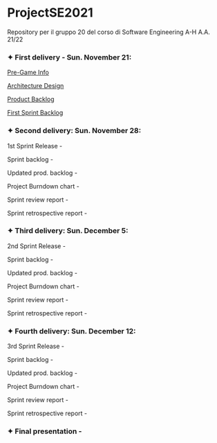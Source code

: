 # ProjectSE2021
Repository per il gruppo 20 del corso di Software Engineering A-H A.A. 21/22

### ✦ First delivery - Sun. November 21:

  [Pre-Game Info](https://docs.google.com/document/d/150nI8XnC_kZe4jG__v4gwtC6nZT15hzM/edit?usp=sharing&ouid=116525819115775980151&rtpof=true&sd=true)
  
  [Architecture Design](https://drive.google.com/file/d/1aC3ewx9ntOOFt4w6opfJrnL4DLbpPwoU/view?usp=sharing)
  
  [Product Backlog](https://docs.google.com/spreadsheets/d/1_tZ-b834kGpjWSfIYKGc3dXVGtDrJD-u/edit?usp=sharing&ouid=116525819115775980151&rtpof=true&sd=true)
  
  [First Sprint Backlog](https://docs.google.com/spreadsheets/d/16bT2IOX1n09y_2kjN82ov_fDsspXJAHg/edit?usp=sharing&ouid=116525819115775980151&rtpof=true&sd=true)


### ✦ Second delivery: Sun. November 28:

  1st Sprint Release -
  
  Sprint backlog -
  
  Updated prod. backlog -
  
  Project Burndown chart -
  
  Sprint review report -
  
  Sprint retrospective report -
  

### ✦ Third delivery: Sun. December 5:
  
  2nd Sprint Release -
  
  Sprint backlog -
  
  Updated prod. backlog -
  
  Project Burndown chart -
  
  Sprint review report -
  
  Sprint retrospective report -


### ✦ Fourth delivery: Sun. December 12:
  
  3rd Sprint Release -
  
  Sprint backlog -
  
  Updated prod. backlog -
  
  Project Burndown chart -
  
  Sprint review report -
  
  Sprint retrospective report -
  
 ### ✦ Final presentation - 
